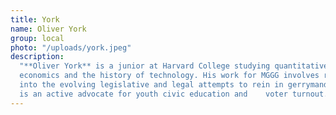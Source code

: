 ```yaml
---
title: York
name: Oliver York
group: local
photo: "/uploads/york.jpeg"
description:
  "**Oliver York** is a junior at Harvard College studying quantitative
  economics and the history of technology. His work for MGGG involves research
  into the evolving legislative and legal attempts to rein in gerrymandering. He
  is an active advocate for youth civic education and    voter turnout.\n"
---
```

